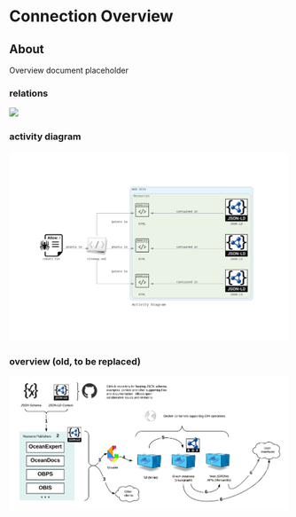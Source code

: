 # Connection Overview

## About

Overview document placeholder

### relations
![](./images/overview.svg)


### activity diagram
![](./images/example1Flow.png)


### overview (old, to be replaced)
![](./images/flow.png)
